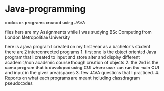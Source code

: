 # Java-programming
codes on programs created using JAVA

files here are my Assignments while I was studying BSc Computing from London Metropolitian University

here is a java program I created on my first year as a bachelor's student
there are 2 interconnected programs 
      1. first one is the object oriented Java program that I created to input and store alter and display different academic/non academic course though creation of objects
      2. the 2nd is the same program that is developed using GUI where user can run the main GUI and input in the given area/spaces
      3. few JAVA questions that I practiced.
      4. Reports on what each programs are meant including classdragram pseudocodes
      
